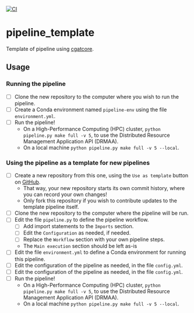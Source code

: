 [![CI](https://github.com/sims-lab/pipeline_template/actions/workflows/build.yml/badge.svg)](https://github.com/sims-lab/pipeline_template/actions/workflows/build.yml)

# pipeline_template

Template of pipeline using [cgatcore][link-cgatcore].

[link-cgatcore]: https://github.com/cgat-developers/cgat-core

## Usage

### Running the pipeline

- [ ] Clone the new repository to the computer where you wish to run the pipeline.
- [ ] Create a Conda environment named `pipeline-env` using the file `environment.yml`. 
- [ ] Run the pipeline!
  + On a High-Performance Computing (HPC) cluster, `python pipeline.py make full -v 5`, to use the Distributed Resource Management Application API (DRMAA).
  + On a local machine `python pipeline.py make full -v 5 --local`.

### Using the pipeline as a template for new pipelines

- [ ] Create a new repository from this one, using the `Use as template` button on [GitHub](https://github.com/sims-lab/pipeline_rnaseq_hisat2).
  + That way, your new repository starts its own commit history, where you can record your own changes!
  + Only fork this repository if you wish to contribute updates to the template pipeline itself.
- [ ] Clone the new repository to the computer where the pipeline will be run.
- [ ] Edit the file `pipeline.py` to define the pipeline workflow.
  + [ ] Add import statements to the `Imports` section.
  + [ ] Edit the `Configuration` as needed, if needed.
  + [ ] Replace the `Workflow` section with your own pipeline steps.
  + The `Main execution` section should be left as-is
- [ ] Edit the file `environment.yml` to define a Conda environment for running this pipeline.
- [ ] Edit the configuration of the pipeline as needed, in the file `config.yml`.
- [ ] Edit the configuration of the pipeline as needed, in the file `config.yml`.
- [ ] Run the pipeline!
  + On a High-Performance Computing (HPC) cluster, `python pipeline.py make full -v 5`, to use the Distributed Resource Management Application API (DRMAA).
  + On a local machine `python pipeline.py make full -v 5 --local`.
